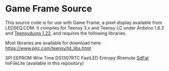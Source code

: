 Game Frame Source
=========
This source code is for use with Game Frame, a pixel display available from LEDSEQ.COM.
It compiles for Teensy 3.x and Teensy LC under Arduino 1.6.3 and [Teensyduino 1.22](https://www.pjrc.com/teensy/td_122/), and requires the following libraries.

Most libraries are available for download here:
https://www.pjrc.com/teensy/td_libs.html

SPI
EEPROM
Wire
Time
DS1307RTC
FastLED
Entropy
IRremote
[SdFat](https://github.com/greiman/SdFat-beta)
IniFileLite (available in this repository)
